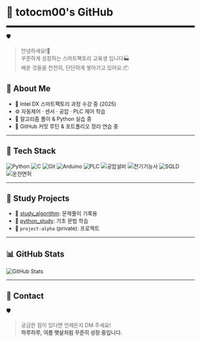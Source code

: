 # 🌿 totocm00's GitHub
<hr style="border: 2px solid black;">

🛡
> 안녕하세요!🚗  
> 꾸준하게 성장하는 스마트팩토리 교육생 입니다🏭  
> 배운 것들을 천천히, 단단하게 쌓아가고 있어요.📦   

## 🌊 About Me

- 🧠 Intel DX 스마트팩토리 과정 수강 중 (2025)
- ⚙️ 자동제어 · 센서 · 공압 · PLC 제어 학습
- 🧩 알고리즘 풀이 & Python 실습 중
- 🚀 GitHub 커밋 루틴 & 포트폴리오 정리 연습 중

---

## 🌱 Tech Stack

<!-- 자연 + 시원한 느낌의 색상 구성 -->
![Python](https://img.shields.io/badge/Python-88CCF1?style=for-the-badge&logo=python&logoColor=white)
![C](https://img.shields.io/badge/C-82C4C3?style=for-the-badge&logo=c&logoColor=white)
![Git](https://img.shields.io/badge/Git-6BCB77?style=for-the-badge&logo=git&logoColor=white)
![Arduino](https://img.shields.io/badge/Arduino-00BFA6?style=for-the-badge&logo=arduino&logoColor=white)
![PLC](https://img.shields.io/badge/Mitsubishi_PLC-4DD091?style=for-the-badge&logo=codeforces&logoColor=white)
![공압설비](https://img.shields.io/badge/공압설비-40BFC1?style=for-the-badge&logo=leaflet&logoColor=white)
![전기기능사](https://img.shields.io/badge/전기기능사-30A9DE?style=for-the-badge&logo=electrical-engineering&logoColor=white)
![SQLD](https://img.shields.io/badge/SQLD-70C1B3?style=for-the-badge&logo=mysql&logoColor=white)
![운전면허](https://img.shields.io/badge/운전면허-57C5B6?style=for-the-badge&logo=car&logoColor=white)

---

## 🧠 Study Projects

- 📘 [study_algorithm](https://github.com/totocm00/study_algorithm): 문제풀이 기록용
- 🧪 [python_study](https://github.com/totocm00/python_study): 기초 문법 학습
- 🚚 `project-alpha` (private): 프로젝트

---

## 📊 GitHub Stats

![GitHub Stats](https://github-readme-stats.vercel.app/api?username=totocm00&show_icons=true&theme=vue&count_private=true)

---

## 🌼 Contact
🛡
> 궁금한 점이 있다면 언제든지 DM 주세요!  
> **하루하루, 여름 햇살처럼 꾸준히 성장 중입니다.**  




<!--
 ✨ _special_ ✨
- 🔭 I’m currently working on ...
- 🌱 I’m currently learning ...
- 👯 I’m looking to collaborate on ...
- 🤔 I’m looking for help with ...
- 💬 Ask me about ...
- 📫 How to reach me: ...
- 😄 Pronouns: ...
- ⚡ Fun fact: ...
-->
